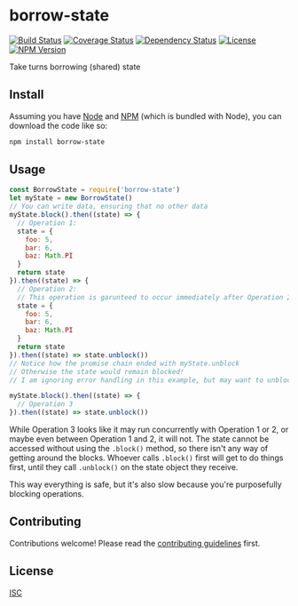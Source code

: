# borrow-state

[![Build Status](https://img.shields.io/travis/jamescostian/borrow-state.svg?style=flat)](https://travis-ci.org/jamescostian/borrow-state)
[![Coverage Status](https://img.shields.io/coveralls/jamescostian/borrow-state.svg?style=flat)](https://coveralls.io/r/jamescostian/borrow-state?branch=master)
[![Dependency Status](https://img.shields.io/gemnasium/jamescostian/borrow-state.svg?style=flat)](https://gemnasium.com/jamescostian/borrow-state)
[![License](https://img.shields.io/npm/l/borrow-state.svg?style=flat)](https://github.com/jamescostian/borrow-state/blob/master/LICENSE)
[![NPM Version](https://img.shields.io/npm/v/borrow-state.svg?style=flat)](https://www.npmjs.com/package/borrow-state)

Take turns borrowing (shared) state

## Install

Assuming you have [Node](http://nodejs.org) and [NPM](https://npmjs.org) (which is bundled with Node), you can download the code like so:

```bash
npm install borrow-state
```

## Usage

```js
const BorrowState = require('borrow-state')
let myState = new BorrowState()
// You can write data, ensuring that no other data
myState.block().then((state) => {
  // Operation 1:
  state = {
    foo: 5,
    bar: 6,
    baz: Math.PI
  }
  return state
}).then((state) => {
  // Operation 2:
  // This operation is garunteed to occur immediately after Operation 2
  state = {
    foo: 5,
    bar: 6,
    baz: Math.PI
  }
  return state
}).then((state) => state.unblock())
// Notice how the promise chain ended with myState.unblock
// Otherwise the state would remain blocked!
// I am ignoring error handling in this example, but may want to unblock if an error is caught

myState.block().then((state) => {
  // Operation 3
}).then((state) => state.unblock())
```

While Operation 3 looks like it may run concurrently with Operation 1 or 2, or maybe even between Operation 1 and 2, it will not. The state cannot be accessed without using the `.block()` method, so there isn't any way of getting around the blocks. Whoever calls `.block()` first will get to do things first, until they call `.unblock()` on the state object they receive.

This way everything is safe, but it's also slow because you're purposefully blocking operations.

## Contributing

Contributions welcome! Please read the [contributing guidelines](CONTRIBUTING.md) first.

## License

[ISC](LICENSE)
